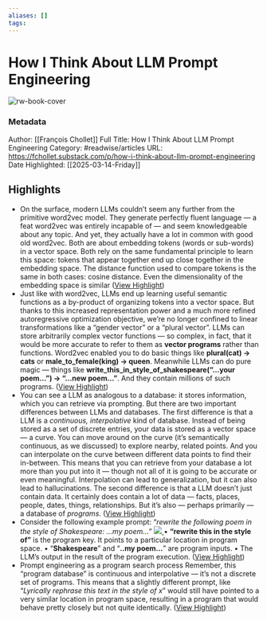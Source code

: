 ```yaml
---
aliases: []
tags:
---
```

# How I Think About LLM Prompt Engineering

![rw-book-cover](https://substackcdn.com/image/fetch/w_1200,h_600,c_fill,f_jpg,q_auto:good,fl_progressive:steep,g_auto/https%3A%2F%2Fsubstack-post-media.s3.amazonaws.com%2Fpublic%2Fimages%2F5a9ca68f-6b32-4dbc-a266-cb1a5b62f236_1024x1024.png)
### Metadata
Author: [[François Chollet]]
Full Title: How I Think About LLM Prompt Engineering
Category: #readwise/articles
URL: https://fchollet.substack.com/p/how-i-think-about-llm-prompt-engineering
Date Highlighted: [[2025-03-14-Friday]]

## Highlights
- On the surface, modern LLMs couldn’t seem any further from the primitive word2vec model. They generate perfectly fluent language — a feat word2vec was entirely incapable of — and seem knowledgeable about any topic. And yet, they actually have a lot in common with good old word2vec.
  Both are about embedding tokens (words or sub-words) in a vector space. Both rely on the same fundamental principle to learn this space: tokens that appear together end up close together in the embedding space. The distance function used to compare tokens is the same in both cases: cosine distance. Even the dimensionality of the embedding space is similar ([View Highlight](https://read.readwise.io/read/01jpb8j99rm4amb5m8n5w7zkaw))
- Just like with word2vec, LLMs end up learning useful semantic functions as a by-product of organizing tokens into a vector space. But thanks to this increased representation power and a much more refined autoregressive optimization objective, we’re no longer confined to linear transformations like a “gender vector” or a “plural vector”. LLMs can store arbitrarily complex vector functions — so complex, in fact, that it would be more accurate to refer to them as **vector programs** rather than functions.
  Word2vec enabled you to do basic things like **plural(cat) → cats** or **male_to_female(king) → queen**. Meanwhile LLMs can do pure magic — things like **write_this_in_style_of_shakespeare(“…your poem…”) → “…new poem…”**. And they contain millions of such programs. ([View Highlight](https://read.readwise.io/read/01jpb8thbxy5dcdykg2mc71skq))
- You can see a LLM as analogous to a database: it stores information, which you can retrieve via prompting. But there are two important differences between LLMs and databases.
  The first difference is that a LLM is a *continuous, interpolative* kind of database. Instead of being stored as a set of discrete entries, your data is stored as a vector space — a curve. You can move around on the curve (it’s semantically continuous, as we discussed) to explore nearby, related points. And you can interpolate on the curve between different data points to find their in-between. This means that you can retrieve from your database a lot more than you put into it — though not all of it is going to be accurate or even meaningful. Interpolation can lead to generalization, but it can also lead to hallucinations.
  The second difference is that a LLM doesn’t just contain data. It certainly does contain a lot of data — facts, places, people, dates, things, relationships. But it’s also — perhaps primarily — a database of *programs*. ([View Highlight](https://read.readwise.io/read/01jpb9n3rbkgsjnsfj4g0mxpwn))
- Consider the following example prompt: “*rewrite the following poem in the style of Shakespeare: …my poem…*”
  [
  ![](https://substackcdn.com/image/fetch/w_1456,c_limit,f_auto,q_auto:good,fl_progressive:steep/https%3A%2F%2Fsubstack-post-media.s3.amazonaws.com%2Fpublic%2Fimages%2Ff14bd38f-58be-4908-b2dd-ebcd50b73c24_1214x1060.png)
  ](https://substackcdn.com/image/fetch/f_auto,q_auto:good,fl_progressive:steep/https%3A%2F%2Fsubstack-post-media.s3.amazonaws.com%2Fpublic%2Fimages%2Ff14bd38f-58be-4908-b2dd-ebcd50b73c24_1214x1060.png)
  • **“rewrite this in the style of”** is the program key. It points to a particular location in program space.
  • “**Shakespeare**” and “**..my poem…**” are program inputs.
  • The LLM’s output in the result of the program execution. ([View Highlight](https://read.readwise.io/read/01jpb9nfd9vaqq0h30bnsvrtgc))
- Prompt engineering as a program search process
  Remember, this “program database” is continuous and interpolative — it’s not a discrete set of programs. This means that a slightly different prompt, like “*Lyrically rephrase this text in the style of x*” would still have pointed to a very similar location in program space, resulting in a program that would behave pretty closely but not quite identically. ([View Highlight](https://read.readwise.io/read/01jpb9h7jeczakx0fcev7de2ms))
